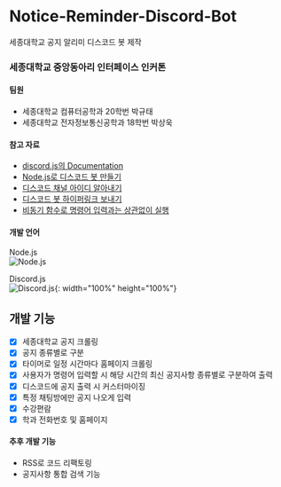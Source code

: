 # Notice-Reminder-Discord-Bot
세종대학교 공지 알리미 디스코드 봇 제작

### 세종대학교 중앙동아리 인터페이스 인커톤
#### 팀원
- 세종대학교 컴퓨터공학과 20학번 박규태
- 세종대학교 전자정보통신공학과 18학번 박상욱


#### 참고 자료
- [discord.js의 Documentation][1]
- [Node.js로 디스코드 봇 만들기][2]
- [디스코드 채널 아이디 알아내기][3]
- [디스코드 봇 하이퍼링크 보내기][4]
- [비동기 함수로 명령어 입력과는 상관없이 실행][5]

[1]:https://discord.js.org/#/
[2]:https://koras02.tistory.com/231
[3]:https://neony.tistory.com/3
[4]:https://www.codegrepper.com/code-examples/javascript/+discord.js+hyperlink+in+embed+title
[5]:https://devjhs.tistory.com/115

#### 개발 언어
Node.js <br>
![Node.js](https://img.shields.io/badge/Node.js-339933.svg?&style=for-the-badge&logo=Node.js&logoColor=white)

Discord.js <br>
![Discord.js](https://camo.githubusercontent.com/43c8d31f321f52cc3e408c29825789c848e7d6c636fef8ca7a856b9603666324/68747470733a2f2f7777772e706e6766696e642e636f6d2f706e67732f622f3130322d313032363939375f6a656666792d646973636f72646a732d646973636f72642d6a732d6c6f676f2d68642d706e672d646f776e6c6f61642e706e67){: width="100%" height="100%"}

## 개발 기능
- [X] 세종대학교 공지 크롤링
- [X] 공지 종류별로 구분
- [X] 타이머로 일정 시간마다 홈페이지 크롤링
- [X] 사용자가 명령어 입력할 시 해당 시간의 최신 공지사항 종류별로 구분하여 출력
- [X] 디스코드에 공지 출력 시 커스터마이징
- [X] 특정 채팅방에만 공지 나오게 입력
- [X] 수강편람
- [X] 학과 전화번호 및 홈페이지

#### 추후 개발 기능
- RSS로 코드 리팩토링
- 공지사항 통합 검색 기능
